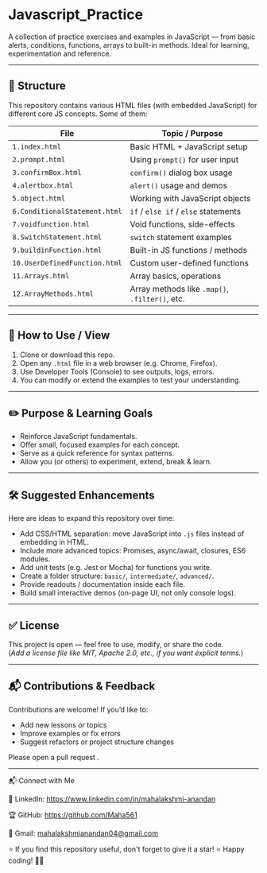 # Javascript_Practice

A collection of practice exercises and examples in JavaScript — from basic alerts, conditions, functions, arrays to built-in methods. Ideal for learning, experimentation and reference.

---

## 📁 Structure

This repository contains various HTML files (with embedded JavaScript) for different core JS concepts. Some of them:

| File | Topic / Purpose |
|------|------------------|
| `1.index.html` | Basic HTML + JavaScript setup |
| `2.prompt.html` | Using `prompt()` for user input |
| `3.confirmBox.html` | `confirm()` dialog box usage |
| `4.alertbox.html` | `alert()` usage and demos |
| `5.object.html` | Working with JavaScript objects |
| `6.ConditionalStatement.html` | `if` / `else if` / `else` statements |
| `7.voidfunction.html` | Void functions, side-effects |
| `8.SwitchStatement.html` | `switch` statement examples |
| `9.buildinFunction.html` | Built-in JS functions / methods |
| `10.UserDefinedFunction.html` | Custom user-defined functions |
| `11.Arrays.html` | Array basics, operations |
| `12.ArrayMethods.html` | Array methods like `.map()`, `.filter()`, etc. |

---

## 🚀 How to Use / View

1. Clone or download this repo.
2. Open any `.html` file in a web browser (e.g. Chrome, Firefox).
3. Use Developer Tools (Console) to see outputs, logs, errors.
4. You can modify or extend the examples to test your understanding.

---

## ✏️ Purpose & Learning Goals

- Reinforce JavaScript fundamentals.
- Offer small, focused examples for each concept.
- Serve as a quick reference for syntax patterns.
- Allow you (or others) to experiment, extend, break & learn.

---

## 🛠️ Suggested Enhancements

Here are ideas to expand this repository over time:

- Add CSS/HTML separation: move JavaScript into `.js` files instead of embedding in HTML.
- Include more advanced topics: Promises, async/await, closures, ES6 modules.
- Add unit tests (e.g. Jest or Mocha) for functions you write.
- Create a folder structure: `basic/`, `intermediate/`, `advanced/`.
- Provide readouts / documentation inside each file.
- Build small interactive demos (on-page UI, not only console logs).

---

## ✅ License

This project is open — feel free to use, modify, or share the code.  
(*Add a license file like MIT, Apache 2.0, etc., if you want explicit terms.*)

---

## 📬 Contributions & Feedback

Contributions are welcome! If you’d like to:

- Add new lessons or topics  
- Improve examples or fix errors  
- Suggest refactors or project structure changes  

Please open a pull request .

---
📬 Connect with Me

🔗 LinkedIn: https://www.linkedin.com/in/mahalakshmi-anandan

🏆 GitHub: https://github.com/Maha561

📧 Gmail: mahalakshmianandan04@gmail.com

⭐ If you find this repository useful, don't forget to give it a star! ⭐
Happy coding! 🧑‍💻  

